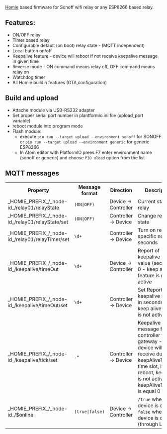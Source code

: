 [Homie](https://github.com/marvinroger/homie) based firmware for Sonoff wifi relay or any ESP8266 based relay.

## Features:
* ON/OFF relay
* Timer based relay
* Configurable default (on boot) relay state - (MQTT independent)
* Local button on/off
* Keepalive feature - device will reboot if not receive keepalive message in given time
* Reverse mode - ON command means relay off, OFF command means relay on
* Watchdog timer
* All Homie buildin features (OTA,configuration)

## Build and upload
 * Attache module via USB-RS232 adapter
 * Set proper serial port number in plantformio.ini file (upload_port variable)
 * reboot module into program mode
 * Flash module:
   * execute <code>pio run --target upload --environment sonoff</code> for SONOFF or <code>pio run --target upload --environment generic</code> for generic ESP8266
   * In Atom editor with PlatformIO prees F7 enter environment name (sonoff or generic) and choose <code>PIO uload</code> option from the list

## MQTT messages

<table>
<tr>
  <th>Property</th>
  <th>Message format</th>
  <th>Direction</th>
  <th>Description</th>
</tr>
<tr>
  <td>_HOMIE_PREFIX_/_node-id_/relay01/relayState</td>
  <td><code>(ON|OFF)</code></td>
  <td>Device → Controller</td>
  <td>Current state of relay</td>
</tr>
<tr>
  <td>_HOMIE_PREFIX_/_node-id_/relay01/relayState/set</td>
  <td><code>(ON|OFF)</code></td>
  <td>Controller → Device</td>
  <td>Change relay state</td>
</tr>
<tr>
  <td>_HOMIE_PREFIX_/_node-id_/relay01/relayTimer/set</td>
  <td><code>\d+</code></td>
  <td>Controller → Device</td>
  <td>Turn on relay for specific no. of seconds</td>
</tr>
<tr>
  <td>_HOMIE_PREFIX_/_node-id_/keepalive/timeOut</td>
  <td><code>\d+</code></td>
  <td>Device → Controller</td>
  <td>Report of keepalive timeout value (seconds), 0 - keep alive feature is not active</td>
</tr>
<tr>
  <td>_HOMIE_PREFIX_/_node-id_/keepalive/timeOut/set</td>
  <td><code>\d+</code></td>
  <td>Controller → Device</td>
  <td>Set Report of keepalive timeout in seconds, 0 - keep alive feature is not active</td>
</tr>
<tr>
  <td>_HOMIE_PREFIX_/_node-id_/keepalive/tick/set</td>
  <td><code>.*</code></td>
  <td>Controller → Device</td>
  <td>Keepalive message from controller to gateway - if device will not receive during keepAliveTimeOut time slot, it will reboot, keepalive is not active when keepAliveTimeOut is equal 0</td>
</tr>
<tr>
  <td>_HOMIE_PREFIX_/_node-id_/$online</td>
  <td><code>(true|false)</code></td>
  <td>Device → Controller</td>
  <td><code>/true</code> when the device is online, <code>false</code> when the device is offline (through LWT)</td>
</tr>
</table>
